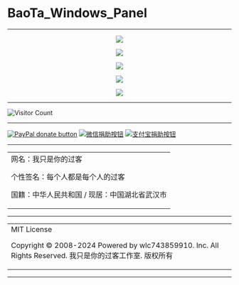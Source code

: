 # BaoTa_Windows_Panel

---

<p align="center">
  <img src="https://cdn.jsdelivr.net/gh/wlc743859910/BaoTa_Windows_Panel/img/gh-readme-header.webp">
</p>

<p align="center">
  <img src="https://cdn.jsdelivr.net/gh/wlc743859910/BaoTa_Windows_Panel/img/template.webp">
</p>

<p align="center">
  <img src="https://cdn.jsdelivr.net/gh/wlc743859910/BaoTa_Windows_Panel/img/1424469275.webp">
</p>

<p align="center">
  <img src="https://cdn.jsdelivr.net/gh/wlc743859910/BaoTa_Windows_Panel/img/fbCScVCQ.webp">
</p>

<p align="center">
  <img src="https://cdn.jsdelivr.net/gh/wlc743859910/BaoTa_Windows_Panel/img/programmer.webp">
</p>

---

![Visitor Count](https://profile-counter.glitch.me/{BaoTa_Windows_Panel}/count.svg)

---

[![PayPal donate button](https://img.shields.io/badge/PayPal-donate-green.svg)](https://paypal.me/)  [![微信捐助按钮](https://img.shields.io/badge/%E5%BE%AE%E4%BF%A1-%E5%90%91TA%E6%8D%90%E5%8A%A9-green.svg)](图片链接) [![支付宝捐助按钮](https://img.shields.io/badge/%E6%94%AF%E4%BB%98%E5%AE%9D-%E5%90%91TA%E6%8D%90%E5%8A%A9-green.svg)](图片链接)

---

<table>
    <tr>
        <td >
网名：我只是你的过客

个性签名：每个人都是每个人的过客

国籍：中华人民共和国 / 现居：中国湖北省武汉市
        </center>
        </td>
    </tr>
</table>

---

<table>
    <tr>
        <td >
MIT License

Copyright © 2008-2024 Powered by wlc743859910. Inc. All Rights Reserved. 我只是你的过客工作室. 版权所有
        </center>
        </td>
    </tr>
</table>

---
